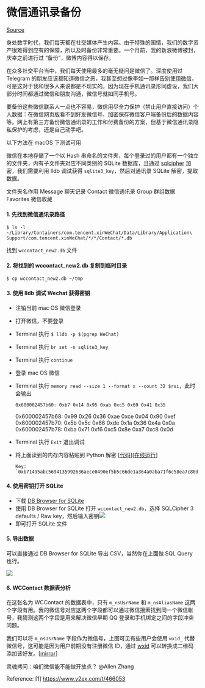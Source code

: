 # 微信通讯录备份

[Source](https://pwfee.com/2020/03/back-up-wechat-contacts "Permalink to 数据备份系列（一）：微信通讯录备份")

身处数字时代，我们每天都在社交媒体产生内容。由于特殊的国情，我们的数字资产很难得到应有的保障，所以及时备份非常重要。一个月前，我的新浪微博被封，庆幸之前进行过 “备份”，微博内容得以保存。

在众多社交平台当中，我们每天使用最多的毫无疑问是微信了。深度使用过 Telegram 的朋友应该都知道微信之恶，我甚至想过像李如一那样[告别使用微信](https://blog.yitianshijie.net/2018/02/27/2nd-anniversary-of-ditching-wechat/)，可是这对于我和很多人来说都是不现实的。因为现在手机通讯录形同虚设，我们大部分时间都通过微信和朋友沟通，微信号就如同手机号。

要备份这些微信联系人一点也不容易，微信用尽全力保护（禁止用户直接访问）个人数据：在微信网页版看不到好友微信号、加密保存微信客户端备份后的数据内容等。网上有第三方备份微信通讯录的工作和付费备份的方案，但基于微信通讯录隐私保护的考虑，还是自己动手吧。

以下方法在 macOS 下测试可用

微信在本地存储了一个以 Hash 串命名的文件夹，每个登录过的用户都有一个独立的文件夹，内有子文件夹对应不同类别的 SQLite 数据库，且通过 [sqlcipher](https://github.com/sqlcipher/sqlcipher) 加密，我们需要利用 lldb 调试获得 `sqlite3_key`，然后对通讯录 SQLite 解密，提取数据。

文件夹名作用 Message 聊天记录 Contact 微信通讯录 Group 群组数据 Favorites 微信收藏

#### 1\. 先找到微信通讯录路径

    $ ls -l ~/Library/Containers/com.tencent.xinWeChat/Data/Library/Application\ Support/com.tencent.xinWeChat/*/*/Contact/*.db

找到 `wccontact_new2.db` 文件

#### 2\. 将找到的 wccontact\_new2.db 复制到临时目录

    $ cp wccontact_new2.db ~/tmp

#### 3\. 使用 lldb 调试 Wechat 获得密钥

* 注销当前 mac OS 微信登录
* 打开微信，不要登录
* Terminal 执行 `$ lldb -p $(pgrep WeChat)`
* Terminal 执行 `br set -n sqlite3_key`
* Terminal 执行 `continue`
* 登录 mac OS 微信
* Terminal 执行 `memory read --size 1 --format x --count 32 $rsi`，此时会输出

      0x600002457b60: 0xb7 0x14 0x95 0xab 0xc5 0x69 0x41 0x35
    0x600002457b68: 0x99 0x26 0x36 0xae 0xce 0x04 0x90 0xef
    0x600002457b70: 0x5b 0x5c 0x66 0xde 0x1a 0x36 0x4a 0x0a
    0x600002457b78: 0xba 0x71 0xf6 0xc5 0x8e 0xa7 0xc8 0x0d
* Terminal 执行 `Exit` 退出调试
* 将上面读到的内存内容粘贴到 Python 解密 [[代码](https://paste.ubuntu.com/p/M7qc2zkcSP/)][[在线运行](https://repl.it/@pwf/sqlite3keydecode)]

      Key: `0xb71495abc5694135992636aece0490ef5b5c66de1a364a0aba71f6c58ea7c80d`

#### 4\. 使用密钥打开 SQLite

* 下载 [DB Browser for SQLite](https://sqlitebrowser.org/)
* 使用 DB Browser for SQLite 打开 `wccontact_new2.db`，选择 SQLCipher 3 defaults / Raw key，然后输入密钥![](https://cdn.mingsiyu.com/usr/uploads/2020/03/3729047219.png)
* 即可打开 SQLite 文件

#### 5\. 导出数据

可以直接通过 DB Browser for SQLite 导出 CSV，当然你在上面做 SQL Query 也行。

![](https://cdn.mingsiyu.com/usr/uploads/2020/03/4130520350.jpg)

#### 6\. WCContact 数据表分析

在这张名为 WCContact 的数据表中，只有 `m_nsUsrName` 和 `m_nsAliasName` 这两个字段有用。我的微信号对应这两个字段都可以通过微信搜索找到同一个微信帐号，我猜测这两个字段是用来解决微信早期 QQ 登录和手机绑定之间的字段冲突问题。

我们可以将 `m_nsUsrName` 字段作为微信号，上图可见有些用户会使用 `wxid_` 代替微信号，这可能是因为用户前期没有注册微信 ID，通过 [wxid](https://wxid.ltd/) 可以转换成二维码添加该好友。[[mirror](https://repl.it/@pwf/wxidtoqrcode)]

灵魂拷问：咱们微信能不能做开放点？ @Allen Zhang

Reference:
[1] <https://www.v2ex.com/t/466053>
